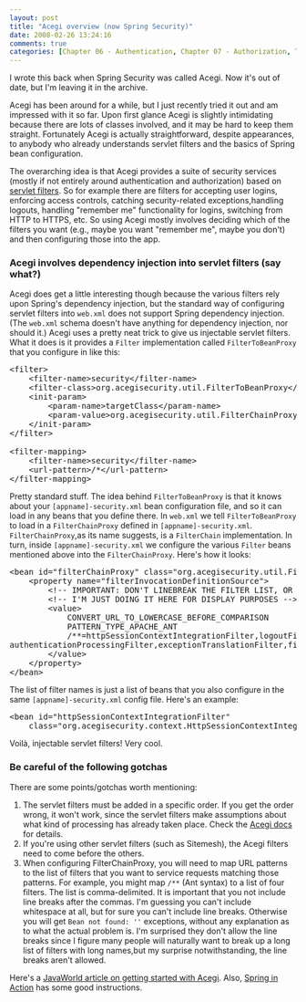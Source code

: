 ```yaml
---
layout: post
title: "Acegi overview (now Spring Security)"
date: 2008-02-26 13:24:16
comments: true
categories: [Chapter 06 - Authentication, Chapter 07 - Authorization, Tutorials]
---
```

<div class="intro"><span class="icon stickyNote">I wrote this back when Spring Security was called Acegi. Now it's out of date, but I'm leaving it in the archive.</span></div>

Acegi has been around for a while, but I just recently tried it out and am impressed with it so far. Upon first glance Acegi is slightly intimidating because there are lots of classes involved, and it may be hard to keep them straight. Fortunately Acegi is actually straightforward, despite appearances, to anybody who already understands servlet filters and the basics of Spring bean configuration.

The overarching idea is that Acegi provides a suite of security services (mostly if not entirely around authentication and authorization) based on <a href="http://java.sun.com/products/servlet/Filters.html">servlet filters</a>. So for example there are filters for accepting user logins, enforcing access controls, catching security-related exceptions,handling logouts, handling "remember me" functionality for logins, switching from HTTP to HTTPS, etc. So using Acegi mostly involves deciding which of the filters you want (e.g., maybe you want "remember me", maybe you don't) and then configuring those into the app.

<h3>Acegi involves dependency injection into servlet filters (say what?)</h3>

Acegi does get a little interesting though because the various filters rely upon Spring's dependency injection, but the standard way of configuring servlet filters into <code>web.xml</code> does not support Spring dependency injection. (The <code>web.xml</code> schema doesn't have anything for dependency injection, nor should it.) Acegi uses a pretty neat trick to give us injectable servlet filters. What it does is it provides a <code>Filter</code> implementation called <code>FilterToBeanProxy</code> that you configure in like this:

<pre>&lt;filter&gt;
    &lt;filter-name&gt;security&lt;/filter-name&gt;
    &lt;filter-class&gt;org.acegisecurity.util.FilterToBeanProxy&lt;/filter-class&gt;
    &lt;init-param&gt;
        &lt;param-name&gt;targetClass&lt;/param-name&gt;
        &lt;param-value&gt;org.acegisecurity.util.FilterChainProxy&lt;/param-value&gt;
    &lt;/init-param&gt;
&lt;/filter&gt;
 
&lt;filter-mapping&gt;
    &lt;filter-name&gt;security&lt;/filter-name&gt;
    &lt;url-pattern&gt;/*&lt;/url-pattern&gt;
&lt;/filter-mapping&gt;</pre>

Pretty standard stuff. The idea behind <code>FilterToBeanProxy</code> is that it knows about your <code>[appname]-security.xml</code> bean configuration file, and so it can load in any beans that you define there. In <code>web.xml</code> we tell <code>FilterToBeanProxy</code> to load in a <code>FilterChainProxy</code> defined in <code>[appname]-security.xml</code>. <code>FilterChainProxy</code>,as its name suggests, is a <code>FilterChain</code> implementation. In turn, inside <code>[appname]-security.xml</code> we configure the various <code>Filter</code> beans mentioned above into the <code>FilterChainProxy</code>. Here's how it looks:

<pre>&lt;bean id="filterChainProxy" class="org.acegisecurity.util.FilterChainProxy"&gt;
    &lt;property name="filterInvocationDefinitionSource"&gt;
        &lt;!-- IMPORTANT: DON'T LINEBREAK THE FILTER LIST, OR ELSE BEAN LOOKUP BREAKS! --&gt;
        &lt;!-- I'M JUST DOING IT HERE FOR DISPLAY PURPOSES --&gt;
        &lt;value&gt;
            CONVERT_URL_TO_LOWERCASE_BEFORE_COMPARISON
            PATTERN_TYPE_APACHE_ANT
            /**=httpSessionContextIntegrationFilter,logoutFilter,
authenticationProcessingFilter,exceptionTranslationFilter,filterSecurityInterceptor
        &lt;/value&gt;
    &lt/property&gt;
&lt;/bean&gt;</pre>

The list of filter names is just a list of beans that you also configure in the same <code>[appname]-security.xml</code> config file. Here's an example:

<pre>&lt;bean id="httpSessionContextIntegrationFilter"
    class="org.acegisecurity.context.HttpSessionContextIntegrationFilter"/&gt;</pre>

Voil&agrave;, injectable servlet filters! Very cool.

<h3>Be careful of the following gotchas</h3>

There are some points/gotchas worth mentioning:

<ol>
<li>The servlet filters must be added in a specific order. If you get the order wrong, it won't work, since the servlet filters make assumptions about what kind of processing has already taken place. Check the <a href="http://www.acegisecurity.org/guide/springsecurity.html#filters">Acegi docs</a> for details.</li>
<li>If you're using other servlet filters (such as Sitemesh), the Acegi filters need to come before the others.</li>
<li>When configuring FilterChainProxy, you will need to map URL patterns to the list of filters that you want to service requests matching those patterns. For example, you might map <code>/**</code> (Ant syntax) to a list of four filters. The list is comma-delimited. It is important that you not include line breaks after the commas. I'm guessing you can't include whitespace at all, but for sure you can't include line breaks. Otherwise you will get <code>Bean not found: ''</code> exceptions, without any explanation as to what the actual problem is. I'm surprised they don't allow the line breaks since I figure many people will naturally want to break up a long list of filters with long names,but my surprise notwithstanding, the line breaks aren't allowed.</li>
</ol>

Here's a <a href="http://www.javaworld.com/javaworld/jw-10-2007/jw-10-acegi2.html">JavaWorld article on getting started with Acegi</a>. Also, <a href="http://www.amazon.com/Spring-Action-Craig-Walls/dp/1933988134/ref=pd_bbs_sr_1?ie=UTF8&s=books&qid=1199391787&sr=8-1">Spring in Action</a> has some good instructions.

